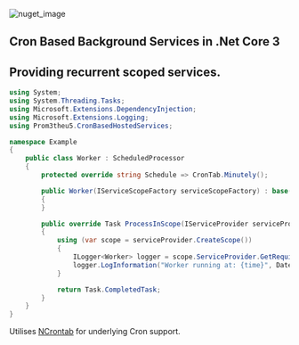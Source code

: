 ![nuget_image](https://img.shields.io/nuget/v/Prom3theu5.CronBasedHostedServices.svg)
## Cron Based Background Services in .Net Core 3
## Providing recurrent scoped services.



```csharp
using System;
using System.Threading.Tasks;
using Microsoft.Extensions.DependencyInjection;
using Microsoft.Extensions.Logging;
using Prom3theu5.CronBasedHostedServices;

namespace Example
{
    public class Worker : ScheduledProcessor
    {
        protected override string Schedule => CronTab.Minutely();

        public Worker(IServiceScopeFactory serviceScopeFactory) : base(serviceScopeFactory)
        {
        }

        public override Task ProcessInScope(IServiceProvider serviceProvider)
        {
            using (var scope = serviceProvider.CreateScope())
            {
                ILogger<Worker> logger = scope.ServiceProvider.GetRequiredService <ILogger<Worker>>();
                logger.LogInformation("Worker running at: {time}", DateTimeOffset.Now);
            }

            return Task.CompletedTask;
        }
    }
}
````

Utilises [NCrontab](https://github.com/atifaziz/NCrontab) for underlying Cron support.
